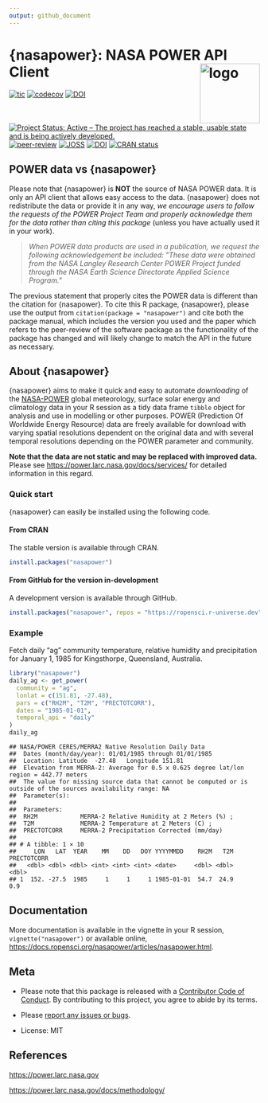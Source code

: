 ```yaml
---
output: github_document
---
```


# {nasapower}: NASA POWER API Client <img src="man/figures/logo.png" style="float:right;" alt="logo" width="120" />

<!-- badges: start -->

[![tic](https://github.com/ropensci/nasapower/workflows/tic/badge.svg?branch=main)](https://github.com/ropensci/nasapower/actions) 
[![codecov](https://codecov.io/gh/ropensci/nasapower/branch/main/graph/badge.svg?token=Kq9aea0TQN)](https://app.codecov.io/gh/ropensci/nasapower) 
[![DOI](https://zenodo.org/badge/109224461.svg)](https://zenodo.org/badge/latestdoi/109224461) 
[![Project Status: Active – The project has reached a stable, usable state and is being actively developed.](https://www.repostatus.org/badges/latest/active.svg)](https://www.repostatus.org/#active) 
[![peer-review](https://badges.ropensci.org/155_status.svg)](https://github.com/ropensci/software-review/issues/155) 
[![JOSS](https://joss.theoj.org/papers/10.21105/joss.01035/status.svg)](https://doi.org/10.21105/joss.01035)
[![DOI](http://joss.theoj.org/papers/10.21105/joss.01035/status.svg)](https://doi.org/10.21105/joss.01035)
[![CRAN status](https://www.r-pkg.org/badges/version/nasapower)](https://CRAN.R-project.org/package=nasapower)
<!-- badges: end -->

## POWER data vs {nasapower}

Please note that {nasapower} is **NOT** the source of NASA POWER data.
It is only an API client that allows easy access to the data.
{nasapower} does not redistribute the data or provide it in any way, *we encourage users to follow the requests of the POWER Project Team and properly acknowledge them for the data rather than citing this package* (unless you have actually used it in your work).

  >*When POWER data products are used in a publication, we request the following acknowledgement be included:
   "These data were obtained from the NASA Langley Research Center POWER Project funded through the NASA Earth
   Science Directorate Applied Science Program."*

The previous statement that properly cites the POWER data is different than the citation for {nasapower}.
To cite this R package, {nasapower}, please use the output from `citation(package = "nasapower")` and cite both the package manual, which includes the version you used and the paper which refers to the peer-review of the software package as the functionality of the package has changed and will likely change to match the API in the future as necessary.

## About {nasapower}

{nasapower} aims to make it quick and easy to automate *downloading* of the [NASA-POWER](https://power.larc.nasa.gov) global meteorology, surface solar energy and climatology data in your R session as a tidy data frame `tibble` object for analysis and use in modelling or other purposes.
POWER (Prediction Of Worldwide Energy Resource) data are freely available for download with varying spatial resolutions dependent on the original data and with several temporal resolutions depending on the POWER parameter and community.

**Note that the data are not static and may be replaced with improved data.**
Please see <https://power.larc.nasa.gov/docs/services/> for detailed information in this regard.

### Quick start

{nasapower} can easily be installed using the following code.

#### From CRAN

The stable version is available through CRAN.


```r
install.packages("nasapower")
```

#### From GitHub for the version in-development

A development version is available through GitHub.


```r
install.packages("nasapower", repos = "https://ropensci.r-universe.dev")
```

### Example

Fetch daily “ag” community temperature, relative humidity and precipitation for January 1, 1985 for Kingsthorpe, Queensland, Australia.


```r
library("nasapower")
daily_ag <- get_power(
  community = "ag",
  lonlat = c(151.81, -27.48),
  pars = c("RH2M", "T2M", "PRECTOTCORR"),
  dates = "1985-01-01",
  temporal_api = "daily"
)
daily_ag
```

```
## NASA/POWER CERES/MERRA2 Native Resolution Daily Data  
##  Dates (month/day/year): 01/01/1985 through 01/01/1985  
##  Location: Latitude  -27.48   Longitude 151.81  
##  Elevation from MERRA-2: Average for 0.5 x 0.625 degree lat/lon region = 442.77 meters 
##  The value for missing source data that cannot be computed or is outside of the sources availability range: NA  
##  Parameter(s):  
##  
##  Parameters: 
##  RH2M            MERRA-2 Relative Humidity at 2 Meters (%) ;
##  T2M             MERRA-2 Temperature at 2 Meters (C) ;
##  PRECTOTCORR     MERRA-2 Precipitation Corrected (mm/day)  
##  
## # A tibble: 1 × 10
##     LON   LAT  YEAR    MM    DD   DOY YYYYMMDD    RH2M   T2M PRECTOTCORR
##   <dbl> <dbl> <dbl> <int> <int> <int> <date>     <dbl> <dbl>       <dbl>
## 1  152. -27.5  1985     1     1     1 1985-01-01  54.7  24.9         0.9
```

## Documentation

More documentation is available in the vignette in your R session, `vignette("nasapower")` or available online, <https://docs.ropensci.org/nasapower/articles/nasapower.html>.

## Meta

- Please note that this package is released with a [Contributor Code of Conduct](https://ropensci.org/code-of-conduct/). 
By contributing to this project, you agree to abide by its terms.

- Please [report any issues or bugs](https://github.com/ropensci/nasapower/issues).

- License: MIT

## References

<https://power.larc.nasa.gov>

<https://power.larc.nasa.gov/docs/methodology/>
